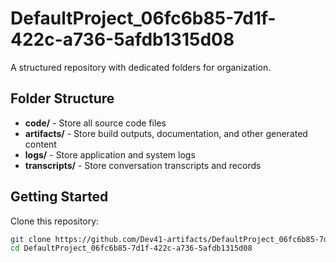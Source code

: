 # DefaultProject_06fc6b85-7d1f-422c-a736-5afdb1315d08
A structured repository with dedicated folders for organization.

## Folder Structure

- **code/** - Store all source code files
- **artifacts/** - Store build outputs, documentation, and other generated content
- **logs/** - Store application and system logs
- **transcripts/** - Store conversation transcripts and records

## Getting Started

Clone this repository:
```bash
git clone https://github.com/Dev41-artifacts/DefaultProject_06fc6b85-7d1f-422c-a736-5afdb1315d08
cd DefaultProject_06fc6b85-7d1f-422c-a736-5afdb1315d08
```
